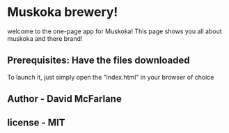 # Muskoka brewery!
welcome to the one-page app for Muskoka! This page shows you all about muskoka and there brand!
## Prerequisites: Have the files downloaded
To launch it, just simply open the "index.html" in your browser of choice 
## Author - David McFarlane
## license - MIT
